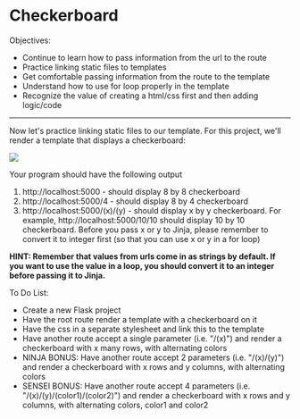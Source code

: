 <h1>Checkerboard</h1>

<p>Objectives:</p>
<ul>
    <li>Continue to learn how to pass information from the url to the route</li>
    <li>Practice linking static files to templates</li>
    <li>Get comfortable passing information from the route to the template</li>
    <li>Understand how to use for loop properly in the template</li>
    <li>Recognize the value of creating a html/css first and then adding logic/code</li>
</ul>

<hr>


<p>Now let's practice linking static files to our template. For this project, we'll render a template that displays a checkerboard:</p>
<img src="https://github.com/alirabah93/Coding-Dojo/blob/master/python/flask/checkerboard/screenshots/pic.jpg"/>

<p>Your program should have the following output</p>

<ol>
    <li>http://localhost:5000 - should display 8 by 8 checkerboard</li>
    <li>http://localhost:5000/4 - should display 8 by 4 checkerboard</li>
    <li>http://localhost:5000/(x)/(y) - should display x by y checkerboard.  For example, http://localhost:5000/10/10 should display 10 by 10 checkerboard.  Before you pass x or y to Jinja, please remember to convert it to integer first (so that you can use x or y in a for loop)</li>
</ol>

<p><strong>HINT: Remember that values from urls come in as strings by default. If you want to use the value in a loop, you should convert it to an integer before passing it to Jinja.</strong></p>

<p>To Do List:</p>
<ul>
    <li>Create a new Flask project</li>
    <li>Have the root route render a template with a checkerboard on it</li>
    <li>Have the css in a separate stylesheet and link this to the template</li>
    <li>Have another route accept a single parameter (i.e. "/(x)") and render a checkerboard with x many rows, with alternating colors</li>
    <li>NINJA BONUS: Have another route accept 2 parameters (i.e. "/(x)/(y)") and render a checkerboard with x rows and y columns, with alternating colors</li>
    <li>SENSEI BONUS: Have another route accept 4 parameters (i.e. "/(x)/(y)/(color1)/(color2)") and render a checkerboard with x rows and y columns, with alternating colors, color1 and color2</li>
</ul>



